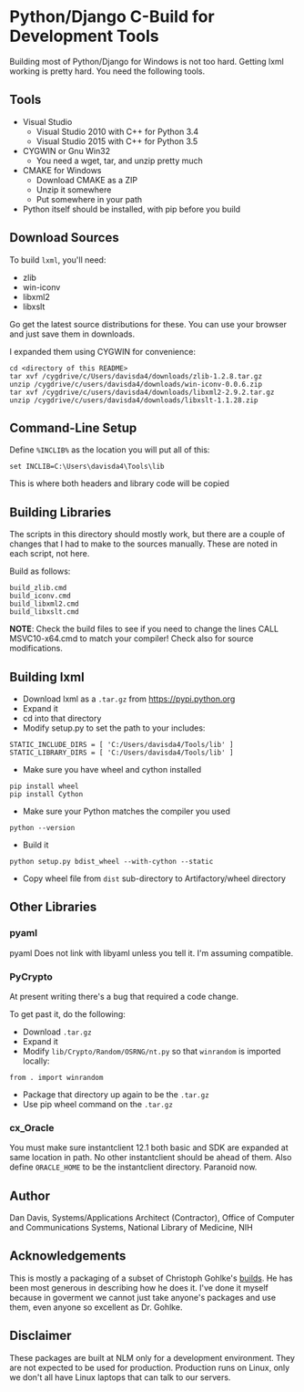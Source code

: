 # Python/Django C-Build for Development Tools #

Building most of Python/Django for Windows is not too hard.   Getting lxml working is pretty hard.   You need the following tools.

## Tools ##

- Visual Studio
    + Visual Studio 2010 with C++ for Python 3.4
    + Visual Studio 2015 with C++ for Python 3.5
- CYGWIN or Gnu Win32
    + You need a wget, tar, and unzip pretty much
- CMAKE for Windows
    + Download CMAKE as a ZIP
    + Unzip it somewhere
    + Put somewhere in your path
- Python itself should be installed, with pip before you build


## Download Sources ##

To build `lxml`, you'll need:

- zlib
- win-iconv
- libxml2
- libxslt

Go get the latest source distributions for these.   You can use your browser and just save them in downloads.

I expanded them using CYGWIN for convenience:

```
cd <directory of this README>
tar xvf /cygdrive/c/Users/davisda4/downloads/zlib-1.2.8.tar.gz
unzip /cygdrive/c/users/davisda4/downloads/win-iconv-0.0.6.zip
tar xvf /cygdrive/c/users/davisda4/downloads/libxml2-2.9.2.tar.gz
unzip /cygdrive/c/users/davisda4/downloads/libxslt-1.1.28.zip
```

## Command-Line Setup ##

Define `%INCLIB%` as the location you will put all of this:

```
set INCLIB=C:\Users\davisda4\Tools\lib
```

This is where both headers and library code will be copied

## Building Libraries ##

The scripts in this directory should mostly work, but there are a couple of changes that I had to make to the sources manually.  These are noted in each script, not here.

Build as follows:

```
build_zlib.cmd
build_iconv.cmd
build_libxml2.cmd
build_libxslt.cmd
```

__NOTE__: Check the build files to see if you need to change the lines CALL MSVC10-x64.cmd to match your compiler!   Check also for source modifications.

## Building lxml ##

- Download lxml as a `.tar.gz` from https://pypi.python.org
- Expand it
- cd into that directory
- Modify setup.py to set the path to your includes:

```
STATIC_INCLUDE_DIRS = [ 'C:/Users/davisda4/Tools/lib' ]
STATIC_LIBRARY_DIRS = [ 'C:/Users/davisda4/Tools/lib' ]
```

- Make sure you have wheel and cython installed

```
pip install wheel
pip install Cython
```

- Make sure your Python matches the compiler you used

```
python --version
```

- Build it

```
python setup.py bdist_wheel --with-cython --static
```

- Copy wheel file from `dist` sub-directory to Artifactory/wheel directory

## Other Libraries ##

### pyaml ###

pyaml Does not link with libyaml unless you tell it.   I'm assuming compatible.

### PyCrypto ###

At present writing there's a bug that required a code change.

To get past it, do the following:

- Download `.tar.gz`
- Expand it
- Modify `lib/Crypto/Random/OSRNG/nt.py` so that `winrandom` is imported locally:

```
from . import winrandom
```

- Package that directory up again to be the `.tar.gz`
- Use pip wheel command on the `.tar.gz`

### cx_Oracle ###

You must make sure instantclient 12.1 both basic and SDK are expanded at same location in path.   No other instantclient should be ahead of them.  Also define `ORACLE_HOME` to be the instantclient directory.  Paranoid now.

## Author ##

Dan Davis, Systems/Applications Architect (Contractor),
Office of Computer and Communications Systems,
National Library of Medicine, NIH

## Acknowledgements ##

This is mostly a packaging of a subset of Christoph Gohlke's [builds](http://www.lfd.uci.edu/~gohlke/pythonlibs/).   He has been most generous in describing how he does it.   I've done it myself because in goverment we cannot just take anyone's packages and use them, even anyone so excellent as Dr. Gohlke. 

## Disclaimer ##

These packages are built at NLM only for a development environment.  They are not expected to be used for production.   Production runs on Linux, only we don't all have Linux laptops that can talk to our servers.